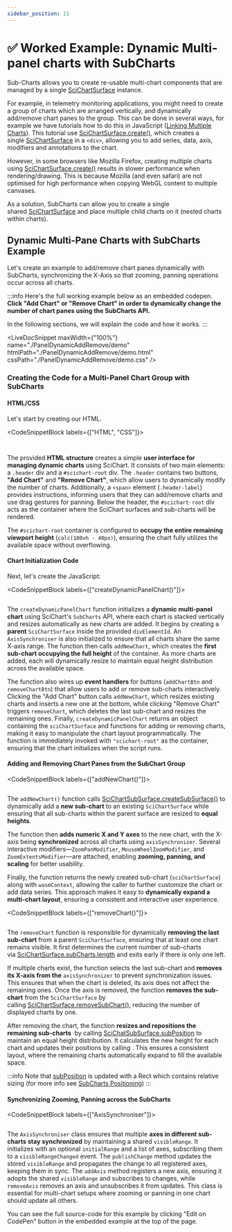 ```yaml
---
sidebar_position: 11
---
```


# ✅ Worked Example: Dynamic Multi-panel charts with SubCharts

Sub-Charts allows you to create re-usable multi-chart components that are managed by a single [SciChartSurface](https://www.scichart.com/documentation/js/current/typedoc/classes/scichartsurface.html) instance.

For example, in telemetry monitoring applications, you might need to create a group of charts which are arranged vertically, and dynamically add/remove chart panes to the group. This can be done in several ways, for example we have tutorials how to do this in JavaScript ([Linking Multiple Charts](/docs/get-started/tutorials-js-npm-webpack/tutorial-09-linking-multiple-charts/index.md)). This tutorial use [SciChartSurface.create()](/docs/2d-charts/surface/new-scichart-surface/index.md), which creates a single [SciChartSurface](https://www.scichart.com/documentation/js/current/typedoc/classes/scichartsurface.html) in a `<div>`, allowing you to add series, data, axis, modifiers and annotations to the chart.

However, in some browsers like Mozilla Firefox, creating multiple charts using [SciChartSurface.create()](/docs/2d-charts/surface/new-scichart-surface/index.md) results in slower performance when rendering/drawing. This is because Mozilla (and even safari) are not optimised for high performance when copying WebGL content to multiple canvases.

As a solution, SubCharts can allow you to create a single shared [SciChartSurface](https://www.scichart.com/documentation/js/current/typedoc/classes/scichartsurface.html) and place multiple child charts on it (nested charts within charts).

Dynamic Multi-Pane Charts with SubCharts Example
------------------------------------------------

Let's create an example to add/remove chart panes dynamically with SubCharts, synchronizing the X-Axis so that zooming, panning operations occur across all charts.

:::info
Here's the full working example below as an embedded codepen. **Click "Add Chart" or "Remove Chart" in order to dynamically change the number of chart panes using the SubCharts API.**

In the following sections, we will explain the code and how it works.
:::

<LiveDocSnippet maxWidth={"100%"} name="./PanelDynamicAddRemove/demo" htmlPath="./PanelDynamicAddRemove/demo.html" cssPath="./PanelDynamicAddRemove/demo.css" />

### Creating the Code for a Multi-Panel Chart Group with SubCharts

#### HTML/CSS

Let's start by creating our HTML.

<CodeSnippetBlock labels={["HTML", "CSS"]}>
```html file=./PanelDynamicAddRemove/demo.html
```
```css {23} showLineNumbers file=./PanelDynamicAddRemove/demo.css
```
</CodeSnippetBlock>

The provided **HTML structure** creates a simple **user interface for managing dynamic charts** using SciChart. It consists of two main elements: a `.header` div and a `#scichart-root` div. The `.header` contains two buttons, **"Add Chart"** and **"Remove Chart"**, which allow users to dynamically modify the number of charts. Additionally, a `<span>` element (`.header-label`) provides instructions, informing users that they can add/remove charts and use drag gestures for panning. Below the header, the `#scichart-root` div acts as the container where the SciChart surfaces and sub-charts will be rendered.

The `#scichart-root` container is configured to **occupy the entire remaining viewport height** (`calc(100vh - 40px)`), ensuring the chart fully utilizes the available space without overflowing.

#### Chart Initialization Code

Next, let's create the JavaScript:

<CodeSnippetBlock labels={["createDynamicPanelChart()"]}>
```ts showLineNumbers file=./PanelDynamicAddRemove/demo.ts start=region_createDynamicPanelChart_start end=region_createDynamicPanelChart_end
```
</CodeSnippetBlock>

The `createDynamicPanelChart` function initializes a **dynamic multi-panel chart** using SciChart's `SubCharts` API, where each chart is stacked vertically and resizes automatically as new charts are added. It begins by creating a **parent** `SciChartSurface` inside the provided `divElementId`. An `AxisSynchroniser` is also initialized to ensure that all charts share the same X-axis range. The function then calls `addNewChart`, which creates the **first sub-chart occupying the full height** of the container. As more charts are added, each will dynamically resize to maintain equal height distribution across the available space.

The function also wires up **event handlers** for buttons (`addChartBtn` and `removeChartBtn`) that allow users to add or remove sub-charts interactively. Clicking the "Add Chart" button calls `addNewChart`, which resizes existing charts and inserts a new one at the bottom, while clicking "Remove Chart" triggers `removeChart`, which deletes the last sub-chart and resizes the remaining ones. Finally, `createDynamicPanelChart` returns an object containing the `sciChartSurface` and functions for adding or removing charts, making it easy to manipulate the chart layout programmatically. The function is immediately invoked with `"scichart-root"` as the container, ensuring that the chart initializes when the script runs.

#### Adding and Removing Chart Panes from the SubChart Group

<CodeSnippetBlock labels={["addNewChart()"]}>
```ts showLineNumbers file=./PanelDynamicAddRemove/demo.ts start=region_addNewChart_start end=region_addNewChart_end
```
</CodeSnippetBlock>

The `addNewChart()` function calls [SciChartSubSurface.createSubSurface()](https://www.scichart.com/documentation/js/v4/typedoc/classes/scichartsubsurface.html) to dynamically add a **new sub-chart** to an existing `SciChartSurface` while ensuring that all sub-charts within the parent surface are resized to **equal heights**.

The function then **adds numeric X and Y axes** to the new chart, with the X-axis being **synchronized** across all charts using `axisSynchronizer`. Several interactive modifiers—`ZoomPanModifier`, `MouseWheelZoomModifier`, and `ZoomExtentsModifier`—are attached, enabling **zooming, panning, and scaling** for better usability.

Finally, the function returns the newly created sub-chart (`sciChartSurface`) along with `wasmContext`, allowing the caller to further customize the chart or add data series. This approach makes it easy to **dynamically expand a multi-chart layout**, ensuring a consistent and interactive user experience.

<CodeSnippetBlock labels={["removeChart()"]}>
```ts showLineNumbers file=./PanelDynamicAddRemove/demo.ts start=region_removeChart_start end=region_removeChart_end
```
</CodeSnippetBlock>

The `removeChart` function is responsible for dynamically **removing the last sub-chart** from a parent `SciChartSurface`, ensuring that at least one chart remains visible. It first determines the current number of sub-charts via [SciChartSurface.subCharts.length](https://www.scichart.com/documentation/js/current/typedoc/classes/scichartsurface.html#subcharts) and exits early if there is only one left.

If multiple charts exist, the function selects the last sub-chart and **removes its X-axis from the** `axisSynchronizer` to prevent synchronization issues. This ensures that when the chart is deleted, its axis does not affect the remaining ones. Once the axis is removed, the function **removes the sub-chart** from the `SciChartSurface` by calling [SciChartSurface.removeSubChart()](https://www.scichart.com/documentation/js/current/typedoc/classes/scichartsurface.html#removesubchart), reducing the number of displayed charts by one.

After removing the chart, the function **resizes and repositions the remaining sub-charts**  by calling [SciChatSubSurface.subPosition](https://www.scichart.com/documentation/js/current/typedoc/classes/scichartsubsurface.html#subposition) to maintain an equal height distribution. It calculates the new height for each chart and updates their positions by calling . This ensures a consistent layout, where the remaining charts automatically expand to fill the available space.

:::info
Note that [subPosition](https://www.scichart.com/documentation/js/current/typedoc/classes/scichartsubsurface.html#subposition) is updated with a Rect which contains relative sizing (for more info see [SubCharts Positioning](/docs/2d-charts/subcharts-api/sub-charts-positioning/index.md))
:::

#### Synchronizing Zooming, Panning across the SubCharts 

<CodeSnippetBlock labels={["AxisSynchroniser"]}>
```ts showLineNumbers file=./PanelDynamicAddRemove/demo.ts start=region_AxisSynchroniser_start end=region_AxisSynchroniser_end
```
</CodeSnippetBlock>

The `AxisSynchroniser` class ensures that multiple **axes in different sub-charts stay synchronized** by maintaining a shared `visibleRange`. It initializes with an optional `initialRange` and a list of axes, subscribing them to a `visibleRangeChanged` event. The `publishChange` method updates the stored `visibleRange` and propagates the change to all registered axes, keeping them in sync. The `addAxis` method registers a new axis, ensuring it adopts the shared `visibleRange` and subscribes to changes, while `removeAxis` removes an axis and unsubscribes it from updates. This class is essential for multi-chart setups where zooming or panning in one chart should update all others.

You can see the full source-code for this example by clicking "Edit on CodePen" button in the embedded example at the top of the page.


